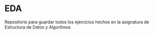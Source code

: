 # EDA
Repositorio para guardar todos los ejercicios hechos en la asignatura de Estructura de Datos y Algorítmos
